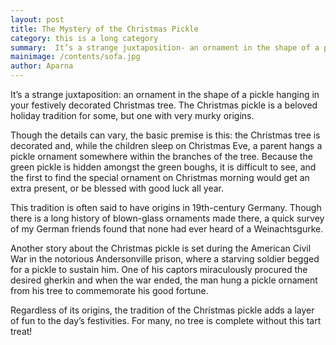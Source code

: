 ```yaml
---
layout: post
title: The Mystery of the Christmas Pickle
category: this is a long category
summary:  It’s a strange juxtaposition- an ornament in the shape of a pickle hanging in your festively decorated Christmas tree. The Christmas pickle is a beloved holiday tradition for some, but one with very murky origins.
mainimage: /contents/sofa.jpg
author: Aparna
---
```

It’s a strange juxtaposition: an ornament in the shape of a pickle hanging in your festively
decorated Christmas tree. The Christmas pickle is a beloved holiday tradition for some,
but one with very murky origins.

Though the details can vary, the basic premise is this: the Christmas tree is decorated and,
while the children sleep on Christmas Eve, a parent hangs a pickle ornament somewhere within
the branches of the tree. Because the green pickle is hidden amongst the green boughs,
it is difficult to see, and the first to find the special ornament on Christmas morning
would get an extra present, or be blessed with good luck all year.

This tradition is often said to have origins in 19th-century Germany. Though there is a long
history of blown-glass ornaments made there, a quick survey of my German friends found that
none had ever heard of a Weinachtsgurke.

Another story about the Christmas pickle is set during the American Civil War in the notorious
Andersonville prison, where a starving soldier begged for a pickle to sustain him. One of his
captors miraculously procured the desired gherkin and when the war ended, the man hung a pickle
ornament from his tree to commemorate his good fortune.

Regardless of its origins, the tradition of the Christmas pickle adds a layer of fun to the day’s
festivities. For many, no tree is complete without this tart treat!
